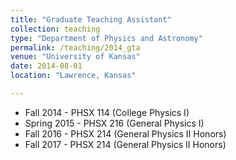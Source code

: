 ```yaml
---
title: "Graduate Teaching Assistant"
collection: teaching
type: "Department of Physics and Astronomy"
permalink: /teaching/2014_gta
venue: "University of Kansas"
date: 2014-08-01
location: "Lawrence, Kansas"

---
```

* Fall 2014 - PHSX 114 (College Physics I) 
* Spring 2015 - PHSX 216 (General Physics I)
* Fall 2016 - PHSX 214 (General Physics II Honors)
* Fall 2017 - PHSX 214 (General Physics II Honors)
